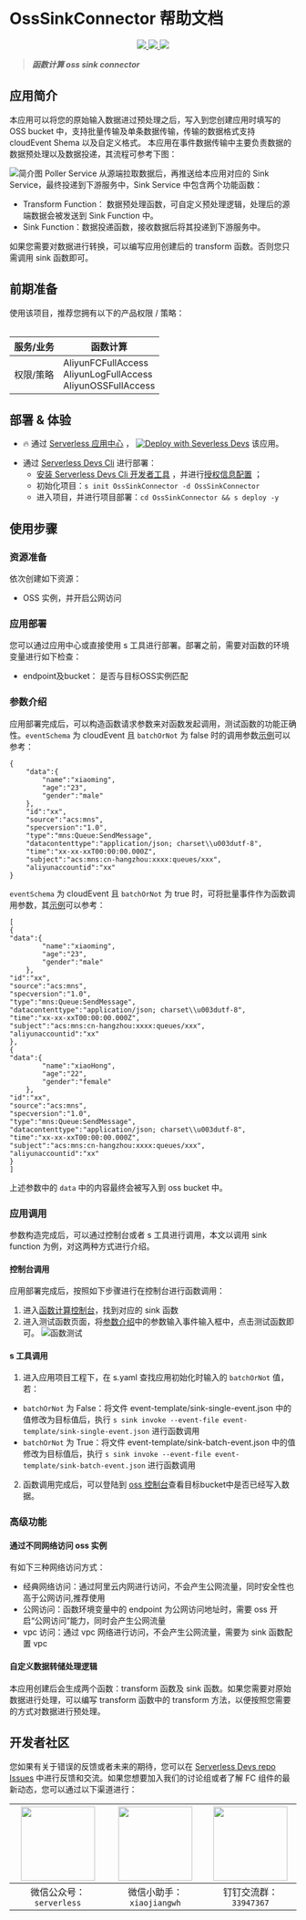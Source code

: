 # OssSinkConnector 帮助文档


<p align="center" class="flex justify-center">
    <a href="https://www.serverless-devs.com" class="ml-1">
    <img src="http://editor.devsapp.cn/icon?package=OssSinkConnector&type=packageType">
  </a>
  <a href="http://www.devsapp.cn/details.html?name=OssSinkConnector" class="ml-1">
    <img src="http://editor.devsapp.cn/icon?package=OssSinkConnector&type=packageVersion">
  </a>
  <a href="http://www.devsapp.cn/details.html?name=OssSinkConnector" class="ml-1">
    <img src="http://editor.devsapp.cn/icon?package=OssSinkConnector&type=packageDownload">
  </a>
</p>

<description>

> ***函数计算 oss sink connector***

</description>


## 应用简介
本应用可以将您的原始输入数据进过预处理之后，写入到您创建应用时填写的 OSS bucket 中，支持批量传输及单条数据传输，传输的数据格式支持 cloudEvent Shema 以及自定义格式。 本应用在事件数据传输中主要负责数据的数据预处理以及数据投递，其流程可参考下图：

![简介图](https://img.alicdn.com/imgextra/i1/O1CN01E9a3ZD230u3yoFO84_!!6000000007194-2-tps-2864-1082.png)
Poller Service 从源端拉取数据后，再推送给本应用对应的 Sink Service，最终投递到下游服务中，Sink Service 中包含两个功能函数：
- Transform Function： 数据预处理函数，可自定义预处理逻辑，处理后的源端数据会被发送到 Sink Function 中。
- Sink Function：数据投递函数，接收数据后将其投递到下游服务中。

如果您需要对数据进行转换，可以编写应用创建后的 transform 函数。否则您只需调用 sink 函数即可。
## 前期准备
使用该项目，推荐您拥有以下的产品权限 / 策略：
<table>

| 服务/业务 | 函数计算                                                                |     
| --- |---------------------------------------------------------------------|   
| 权限/策略 | AliyunFCFullAccess</br>AliyunLogFullAccess </br>AliyunOSSFullAccess | 


</table>

<codepre id="codepre">



</codepre>

<deploy>

## 部署 & 体验

<appcenter>

- :fire: 通过 [Serverless 应用中心](https://fcnext.console.aliyun.com/applications/create?template=OssSinkConnector) ，
[![Deploy with Severless Devs](https://img.alicdn.com/imgextra/i1/O1CN01w5RFbX1v45s8TIXPz_!!6000000006118-55-tps-95-28.svg)](https://fcnext.console.aliyun.com/applications/create?template=OssSinkConnector)  该应用。 

</appcenter>

- 通过 [Serverless Devs Cli](https://www.serverless-devs.com/serverless-devs/install) 进行部署：
    - [安装 Serverless Devs Cli 开发者工具](https://www.serverless-devs.com/serverless-devs/install) ，并进行[授权信息配置](https://www.serverless-devs.com/fc/config) ；
    - 初始化项目：`s init OssSinkConnector -d OssSinkConnector`   
    - 进入项目，并进行项目部署：`cd OssSinkConnector && s deploy -y`

</deploy>

<appdetail id="flushContent">

## 使用步骤
### 资源准备
依次创建如下资源：
- OSS 实例，并开启公网访问

### 应用部署
您可以通过应用中心或直接使用 s 工具进行部署。部署之前，需要对函数的环境变量进行如下检查：
- endpoint及bucket： 是否与目标OSS实例匹配

### 参数介绍
应用部署完成后，可以构造函数请求参数来对函数发起调用，测试函数的功能正确性。`eventSchema` 为 cloudEvent 且 `batchOrNot` 为 false 时的调用参数[示例](src/event-template/sink-single-event.json)可以参考：
```
{
    "data":{
        "name":"xiaoming",
        "age":"23",
        "gender":"male"
    },
    "id":"xx",
    "source":"acs:mns",
    "specversion":"1.0",
    "type":"mns:Queue:SendMessage",
    "datacontenttype":"application/json; charset\\u003dutf-8",
    "time":"xx-xx-xxT00:00:00.000Z",
    "subject":"acs:mns:cn-hangzhou:xxxx:queues/xxx",
    "aliyunaccountid":"xx"
}
```
`eventSchema` 为 cloudEvent 且 `batchOrNot` 为 true 时，可将批量事件作为函数调用参数，其[示例]((./src/event-template/sink-batch-event.json))可以参考：
```
[
{
"data":{
        "name":"xiaoming",
        "age":"23",
        "gender":"male"
    },
"id":"xx",
"source":"acs:mns",
"specversion":"1.0",
"type":"mns:Queue:SendMessage",
"datacontenttype":"application/json; charset\\u003dutf-8",
"time":"xx-xx-xxT00:00:00.000Z",
"subject":"acs:mns:cn-hangzhou:xxxx:queues/xxx",
"aliyunaccountid":"xx"
},
{
"data":{
        "name":"xiaoHong",
        "age":"22",
        "gender":"female"
    },
"id":"xx",
"source":"acs:mns",
"specversion":"1.0",
"type":"mns:Queue:SendMessage",
"datacontenttype":"application/json; charset\\u003dutf-8",
"time":"xx-xx-xxT00:00:00.000Z",
"subject":"acs:mns:cn-hangzhou:xxxx:queues/xxx",
"aliyunaccountid":"xx"
}
]
```
上述参数中的 `data` 中的内容最终会被写入到 oss bucket 中。 
### 应用调用
参数构造完成后，可以通过控制台或者 s 工具进行调用，本文以调用 sink function 为例，对这两种方式进行介绍。
#### 控制台调用
应用部署完成后，按照如下步骤进行在控制台进行函数调用：
1. 进入[函数计算控制台](https://fcnext.console.aliyun.com/cn-hangzhou/services)，找到对应的 sink 函数
2. 进入测试函数页面，将[参数介绍](#参数介绍)中的参数输入事件输入框中，点击测试函数即可。
![函数测试](https://img.alicdn.com/imgextra/i2/O1CN01VWhwGH1Rx70AiHRfr_!!6000000002177-2-tps-3576-1908.png)
#### s 工具调用
1. 进入应用项目工程下，在 s.yaml 查找应用初始化时输入的 `batchOrNot` 值，若：
- `batchOrNot` 为 False：将文件 event-template/sink-single-event.json 中的值修改为目标值后，执行 `s sink invoke --event-file event-template/sink-single-event.json` 进行函数调用
- `batchOrNot` 为 True：将文件 event-template/sink-batch-event.json 中的值修改为目标值后，执行 `s sink invoke --event-file event-template/sink-batch-event.json` 进行函数调用
2. 函数调用完成后，可以登陆到 [oss 控制台](https://oss.console.aliyun.com/)查看目标bucket中是否已经写入数据。

### 高级功能

#### 通过不同网络访问 oss 实例
有如下三种网络访问方式：
- 经典网络访问：通过阿里云内网进行访问，不会产生公网流量，同时安全性也高于公网访问,推荐使用
- 公网访问：函数环境变量中的 endpoint 为公网访问地址时，需要 oss 开启“公网访问”能力，同时会产生公网流量
- vpc 访问：通过 vpc 网络进行访问，不会产生公网流量，需要为 sink 函数配置 vpc

#### 自定义数据转储处理逻辑
本应用创建后会生成两个函数：transform 函数及 sink 函数。如果您需要对原始数据进行处理，可以编写 transform 函数中的 transform 方法，以便按照您需要的方式对数据进行预处理。
</appdetail>

<devgroup>

## 开发者社区

您如果有关于错误的反馈或者未来的期待，您可以在 [Serverless Devs repo Issues](https://github.com/serverless-devs/serverless-devs/issues) 中进行反馈和交流。如果您想要加入我们的讨论组或者了解 FC 组件的最新动态，您可以通过以下渠道进行：

<p align="center">

| <img src="https://serverless-article-picture.oss-cn-hangzhou.aliyuncs.com/1635407298906_20211028074819117230.png" width="130px" > | <img src="https://serverless-article-picture.oss-cn-hangzhou.aliyuncs.com/1635407044136_20211028074404326599.png" width="130px" > | <img src="https://serverless-article-picture.oss-cn-hangzhou.aliyuncs.com/1635407252200_20211028074732517533.png" width="130px" > |
|--- | --- | --- |
| <center>微信公众号：`serverless`</center> | <center>微信小助手：`xiaojiangwh`</center> | <center>钉钉交流群：`33947367`</center> | 

</p>

</devgroup>